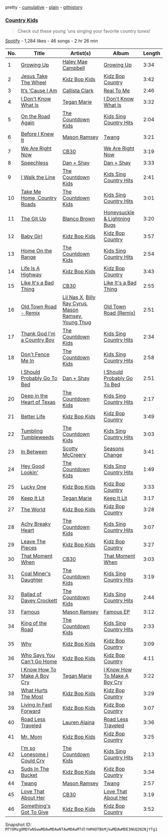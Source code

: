 pretty - [cumulative](/playlists/cumulative/37i9dQZF1DWTKm45BTdcDy.md) - [plain](/playlists/plain/37i9dQZF1DWTKm45BTdcDy) - [githistory](https://github.githistory.xyz/mackorone/spotify-playlist-archive/blob/main/playlists/plain/37i9dQZF1DWTKm45BTdcDy)

### [Country Kids](https://open.spotify.com/playlist/37i9dQZF1DWTKm45BTdcDy)

> Check out these young 'uns singing your favorite country tunes!

[Spotify](https://open.spotify.com/user/spotify) - 1,284 likes - 46 songs - 2 hr 26 min

| No. | Title | Artist(s) | Album | Length |
|---|---|---|---|---|
| 1 | [Growing Up](https://open.spotify.com/track/2qLlnVfkyIMtkViemtRtYb) | [Haley Mae Campbell](https://open.spotify.com/artist/2NDqx1z4TTkFr0QOnk8nX3) | [Growing Up](https://open.spotify.com/album/56Y7sj73J1tdMkXgRPSaMX) | 3:34 |
| 2 | [Jesus Take The Wheel](https://open.spotify.com/track/0gfgzAMjCwAXQEiOM453w3) | [Kidz Bop Kids](https://open.spotify.com/artist/1Vvvx45Apu6dQqwuZQxtgW) | [Kidz Bop Country](https://open.spotify.com/album/7hWtJpqG1iPZZZS0pwHkRD) | 3:42 |
| 3 | [It’s ‘Cause I Am](https://open.spotify.com/track/7JjymfuNMxQgOQJ4mGOdbg) | [Callista Clark](https://open.spotify.com/artist/5aizOVB0aFinBgezLPkhnm) | [Real To Me](https://open.spotify.com/album/5DyBJlrOGNzxvGPkKAS8b4) | 2:46 |
| 4 | [I Don't Know What Is](https://open.spotify.com/track/3BklUBGO6YzQTPBTetGvrb) | [Tegan Marie](https://open.spotify.com/artist/3Hb3tbO5BuOLQF6ehZvt4P) | [I Don't Know What Is](https://open.spotify.com/album/71I2oRpDOFdoLDyopWPC7L) | 3:32 |
| 5 | [On the Road Again](https://open.spotify.com/track/0WL3501sdG0agQ1s3Fh4wX) | [The Countdown Kids](https://open.spotify.com/artist/6PZYFmF3PH6cOREAzfXiAL) | [Kids Sing Country Hits](https://open.spotify.com/album/61a2KVhGHB5TxIynsVO9KQ) | 2:04 |
| 6 | [Before I Knew It](https://open.spotify.com/track/3cqWSJzuxZCsglpaxWtosT) | [Mason Ramsey](https://open.spotify.com/artist/6xvpfMjWTougrRRtK7iikz) | [Twang](https://open.spotify.com/album/5VbW7e3Ej3H1K5qZ74U42S) | 3:21 |
| 7 | [We Are Right Now](https://open.spotify.com/track/4vscHxbNjAo7TkOlf7WsHb) | [CB30](https://open.spotify.com/artist/2PYT3wdKG3zn2sjztkf611) | [We Are Right Now](https://open.spotify.com/album/0QoCd9mbqX5eADHsRbZnSU) | 3:19 |
| 8 | [Speechless](https://open.spotify.com/track/3GJ4hzg4lrGwU51Y3VARbF) | [Dan + Shay](https://open.spotify.com/artist/7z5WFjZAIYejWy0NI5lv4T) | [Dan + Shay](https://open.spotify.com/album/0g1F5eGVwX4Sxi1n8ojPkE) | 3:33 |
| 9 | [I Walk the Line](https://open.spotify.com/track/2brpyFQnQXQ79WblAzh8Gm) | [The Countdown Kids](https://open.spotify.com/artist/6PZYFmF3PH6cOREAzfXiAL) | [Kids Sing Country Hits](https://open.spotify.com/album/61a2KVhGHB5TxIynsVO9KQ) | 2:41 |
| 10 | [Take Me Home, Country Roads](https://open.spotify.com/track/1I1fqVjPeuiw8aitSxH49k) | [The Countdown Kids](https://open.spotify.com/artist/6PZYFmF3PH6cOREAzfXiAL) | [Kids Sing Country Hits](https://open.spotify.com/album/61a2KVhGHB5TxIynsVO9KQ) | 3:01 |
| 11 | [The Git Up](https://open.spotify.com/track/2KKijf6Ett4kmVNJze2roh) | [Blanco Brown](https://open.spotify.com/artist/3yzRiNMZdTsSUgplcyYZ4i) | [Honeysuckle & Lightning Bugs](https://open.spotify.com/album/4dwNsmLLMl2F4xM5rWfHmj) | 3:20 |
| 12 | [Baby Girl](https://open.spotify.com/track/5z1a8JbS6hGafecEGyWjlT) | [Kidz Bop Kids](https://open.spotify.com/artist/1Vvvx45Apu6dQqwuZQxtgW) | [Kidz Bop Country](https://open.spotify.com/album/7hWtJpqG1iPZZZS0pwHkRD) | 3:57 |
| 13 | [Home On the Range](https://open.spotify.com/track/0bIKiqZhVdqlyoxNtouq1v) | [The Countdown Kids](https://open.spotify.com/artist/6PZYFmF3PH6cOREAzfXiAL) | [Kids Sing Country Hits](https://open.spotify.com/album/61a2KVhGHB5TxIynsVO9KQ) | 2:54 |
| 14 | [Life Is A Highway](https://open.spotify.com/track/2jnexyEDlFhq1KaBpfj8Ma) | [Kidz Bop Kids](https://open.spotify.com/artist/1Vvvx45Apu6dQqwuZQxtgW) | [Kidz Bop Country](https://open.spotify.com/album/7hWtJpqG1iPZZZS0pwHkRD) | 3:43 |
| 15 | [Like It's a Bad Thing](https://open.spotify.com/track/3r070oHba07eaXtb0YeozI) | [CB30](https://open.spotify.com/artist/2PYT3wdKG3zn2sjztkf611) | [Like It's a Bad Thing](https://open.spotify.com/album/331LZYRCqTUHENqQOD9GJY) | 2:55 |
| 16 | [Old Town Road \- Remix](https://open.spotify.com/track/6jmZlyf9DxcIoRrjw02YXm) | [Lil Nas X](https://open.spotify.com/artist/7jVv8c5Fj3E9VhNjxT4snq), [Billy Ray Cyrus](https://open.spotify.com/artist/60rpJ9SgigSd16DOAG7GSa), [Mason Ramsey](https://open.spotify.com/artist/6xvpfMjWTougrRRtK7iikz), [Young Thug](https://open.spotify.com/artist/50co4Is1HCEo8bhOyUWKpn) | [Old Town Road \(Remix\)](https://open.spotify.com/album/0ycVaTFV4Me1jr7wM9Zqip) | 2:51 |
| 17 | [Thank God I'm a Country Boy](https://open.spotify.com/track/2PnU37NKBjun3eXlqbKYaw) | [The Countdown Kids](https://open.spotify.com/artist/6PZYFmF3PH6cOREAzfXiAL) | [Kids Sing Country Hits](https://open.spotify.com/album/61a2KVhGHB5TxIynsVO9KQ) | 2:34 |
| 18 | [Don't Fence Me In](https://open.spotify.com/track/0Fb26dGih4CeVvRo8SzzWY) | [The Countdown Kids](https://open.spotify.com/artist/6PZYFmF3PH6cOREAzfXiAL) | [Kids Sing Country Hits](https://open.spotify.com/album/61a2KVhGHB5TxIynsVO9KQ) | 2:58 |
| 19 | [I Should Probably Go To Bed](https://open.spotify.com/track/5ovVcYo2MvjVydFwFyaaqy) | [Dan + Shay](https://open.spotify.com/artist/7z5WFjZAIYejWy0NI5lv4T) | [I Should Probably Go To Bed](https://open.spotify.com/album/0LptEP83Iy0SKHaVrkCmuj) | 2:51 |
| 20 | [Deep in the Heart of Texas](https://open.spotify.com/track/6LRp5f8pa9E17eRYnBN8Ri) | [The Countdown Kids](https://open.spotify.com/artist/6PZYFmF3PH6cOREAzfXiAL) | [Kids Sing Country Hits](https://open.spotify.com/album/61a2KVhGHB5TxIynsVO9KQ) | 2:17 |
| 21 | [Better Life](https://open.spotify.com/track/1wblvnJDt4vxvzuD9gy0eL) | [Kidz Bop Kids](https://open.spotify.com/artist/1Vvvx45Apu6dQqwuZQxtgW) | [Kidz Bop Country](https://open.spotify.com/album/7hWtJpqG1iPZZZS0pwHkRD) | 3:49 |
| 22 | [Tumbling Tumbleweeds](https://open.spotify.com/track/177bzjT4KBmsWH5ZGEPSjJ) | [The Countdown Kids](https://open.spotify.com/artist/6PZYFmF3PH6cOREAzfXiAL) | [Kids Sing Country Hits](https://open.spotify.com/album/61a2KVhGHB5TxIynsVO9KQ) | 3:03 |
| 23 | [In Between](https://open.spotify.com/track/2IuazAsyvbb3fFZb0Uvsmk) | [Scotty McCreery](https://open.spotify.com/artist/6ZV6lGY0prbqpTD0Md8i29) | [Seasons Change](https://open.spotify.com/album/2DFoTBlnZYCW4FuHAZxJMj) | 3:41 |
| 24 | [Hey Good Lookin'](https://open.spotify.com/track/29SU9RziPQse6ljhr0T1uv) | [The Countdown Kids](https://open.spotify.com/artist/6PZYFmF3PH6cOREAzfXiAL) | [Kids Sing Country Hits](https://open.spotify.com/album/61a2KVhGHB5TxIynsVO9KQ) | 1:49 |
| 25 | [Lucky One](https://open.spotify.com/track/0GaAZ0rjSi8Xj7aSRWjLin) | [Kidz Bop Kids](https://open.spotify.com/artist/1Vvvx45Apu6dQqwuZQxtgW) | [Kidz Bop Country](https://open.spotify.com/album/7hWtJpqG1iPZZZS0pwHkRD) | 3:33 |
| 26 | [Keep It Lit](https://open.spotify.com/track/0JE0SAskbu1kRMND1Cd02M) | [Tegan Marie](https://open.spotify.com/artist/3Hb3tbO5BuOLQF6ehZvt4P) | [Keep It Lit](https://open.spotify.com/album/2SMyjtsdgcz2URnnpnp94R) | 3:17 |
| 27 | [The World](https://open.spotify.com/track/3HMUn13BsDQDSnFUtMIHEE) | [Kidz Bop Kids](https://open.spotify.com/artist/1Vvvx45Apu6dQqwuZQxtgW) | [Kidz Bop Country](https://open.spotify.com/album/7hWtJpqG1iPZZZS0pwHkRD) | 3:28 |
| 28 | [Achy Breaky Heart](https://open.spotify.com/track/1wevRNu8wImvRIJprqHAwA) | [The Countdown Kids](https://open.spotify.com/artist/6PZYFmF3PH6cOREAzfXiAL) | [Kids Sing Country Hits](https://open.spotify.com/album/61a2KVhGHB5TxIynsVO9KQ) | 3:07 |
| 29 | [Leave The Pieces](https://open.spotify.com/track/6UI5BTPXerMD6ssJdLbZaY) | [Kidz Bop Kids](https://open.spotify.com/artist/1Vvvx45Apu6dQqwuZQxtgW) | [Kidz Bop Country](https://open.spotify.com/album/7hWtJpqG1iPZZZS0pwHkRD) | 3:27 |
| 30 | [That Moment When](https://open.spotify.com/track/2wflHCIanMpLqj02bqvC5B) | [CB30](https://open.spotify.com/artist/2PYT3wdKG3zn2sjztkf611) | [That Moment When](https://open.spotify.com/album/7l6zZxK6nTQoe7DQCOKgUH) | 3:03 |
| 31 | [Coal Miner's Daughter](https://open.spotify.com/track/3HlSKJnSPjaIAZUMlc7Vdc) | [The Countdown Kids](https://open.spotify.com/artist/6PZYFmF3PH6cOREAzfXiAL) | [Kids Sing Country Hits](https://open.spotify.com/album/61a2KVhGHB5TxIynsVO9KQ) | 3:19 |
| 32 | [Ballad of Davey Crockett](https://open.spotify.com/track/28dHUJRIYtGqtFlNom8kT5) | [The Countdown Kids](https://open.spotify.com/artist/6PZYFmF3PH6cOREAzfXiAL) | [Kids Sing Country Hits](https://open.spotify.com/album/61a2KVhGHB5TxIynsVO9KQ) | 2:44 |
| 33 | [Famous](https://open.spotify.com/track/1lasE4yXQmZ5mwWdGQGn8E) | [Mason Ramsey](https://open.spotify.com/artist/6xvpfMjWTougrRRtK7iikz) | [Famous EP](https://open.spotify.com/album/0uwi88sUbCRCvlwYEi6khZ) | 3:12 |
| 34 | [King of the Road](https://open.spotify.com/track/6DUFQAxhzhWkpu3F9dV6oU) | [The Countdown Kids](https://open.spotify.com/artist/6PZYFmF3PH6cOREAzfXiAL) | [Kids Sing Country Hits](https://open.spotify.com/album/61a2KVhGHB5TxIynsVO9KQ) | 2:33 |
| 35 | [Why](https://open.spotify.com/track/6dpGRBDEr0lMfiETOHQhz6) | [Kidz Bop Kids](https://open.spotify.com/artist/1Vvvx45Apu6dQqwuZQxtgW) | [Kidz Bop Country](https://open.spotify.com/album/7hWtJpqG1iPZZZS0pwHkRD) | 3:09 |
| 36 | [Who Says You Can't Go Home](https://open.spotify.com/track/0w3wgiqpqD6mn5sFrrNOAW) | [Kidz Bop Kids](https://open.spotify.com/artist/1Vvvx45Apu6dQqwuZQxtgW) | [Kidz Bop Country](https://open.spotify.com/album/7hWtJpqG1iPZZZS0pwHkRD) | 4:11 |
| 37 | [I Know How To Make A Boy Cry](https://open.spotify.com/track/048gT4gdvNyjFudVXCnvZV) | [Tegan Marie](https://open.spotify.com/artist/3Hb3tbO5BuOLQF6ehZvt4P) | [I Know How To Make A Boy Cry](https://open.spotify.com/album/6YWzqp6aB45yuo8Mn3aTsy) | 3:22 |
| 38 | [What Hurts The Most](https://open.spotify.com/track/4R5j8bVNPzaDCn84tmkQK8) | [Kidz Bop Kids](https://open.spotify.com/artist/1Vvvx45Apu6dQqwuZQxtgW) | [Kidz Bop Country](https://open.spotify.com/album/7hWtJpqG1iPZZZS0pwHkRD) | 3:29 |
| 39 | [Living In Fast Forward](https://open.spotify.com/track/0ezple72j8qYACimzFya10) | [Kidz Bop Kids](https://open.spotify.com/artist/1Vvvx45Apu6dQqwuZQxtgW) | [Kidz Bop Country](https://open.spotify.com/album/7hWtJpqG1iPZZZS0pwHkRD) | 3:07 |
| 40 | [Road Less Traveled](https://open.spotify.com/track/4nxgA1nvXvTkmsBY0vJV57) | [Lauren Alaina](https://open.spotify.com/artist/1v3tdpIdBSW14rHUfiEVOv) | [Road Less Traveled](https://open.spotify.com/album/296hswDnxvymjboFBxvmI5) | 3:36 |
| 41 | [Mr\. Mom](https://open.spotify.com/track/0HHjpGVtHOr2ELW8ELTS32) | [Kidz Bop Kids](https://open.spotify.com/artist/1Vvvx45Apu6dQqwuZQxtgW) | [Kidz Bop Country](https://open.spotify.com/album/7hWtJpqG1iPZZZS0pwHkRD) | 3:25 |
| 42 | [I'm so Lonesome I Could Cry](https://open.spotify.com/track/22Jc2F5WysZHwYreo8KJZV) | [The Countdown Kids](https://open.spotify.com/artist/6PZYFmF3PH6cOREAzfXiAL) | [Kids Sing Country Hits](https://open.spotify.com/album/61a2KVhGHB5TxIynsVO9KQ) | 2:13 |
| 43 | [Suds In The Bucket](https://open.spotify.com/track/3J1nb8QhO1ui9oMZFToJAs) | [Kidz Bop Kids](https://open.spotify.com/artist/1Vvvx45Apu6dQqwuZQxtgW) | [Kidz Bop Country](https://open.spotify.com/album/7hWtJpqG1iPZZZS0pwHkRD) | 3:34 |
| 44 | [Twang](https://open.spotify.com/track/6fLQhfYnGuBTbQDdqMZFRL) | [Mason Ramsey](https://open.spotify.com/artist/6xvpfMjWTougrRRtK7iikz) | [Twang](https://open.spotify.com/album/5VbW7e3Ej3H1K5qZ74U42S) | 2:57 |
| 45 | [Love That About Her](https://open.spotify.com/track/3MCgZ7KxuZyLejqLJh8Z1W) | [CB30](https://open.spotify.com/artist/2PYT3wdKG3zn2sjztkf611) | [Love That About Her](https://open.spotify.com/album/0M7fNCHp5OHtzPwiLj2fpZ) | 3:19 |
| 46 | [Something's Got To Give](https://open.spotify.com/track/2GKI8RSaM4GdNTu8lzq1PJ) | [Kidz Bop Kids](https://open.spotify.com/artist/1Vvvx45Apu6dQqwuZQxtgW) | [Kidz Bop Country](https://open.spotify.com/album/7hWtJpqG1iPZZZS0pwHkRD) | 3:52 |

Snapshot ID: `MTY0Mzg0MDYwNSwwMDAwMDAwNTAwMDAwMTdlYmM4OTBkMjkwMDAwMDE3NGQ2N2NjYTg1`

